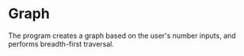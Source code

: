 # Graph
The program creates a graph based on the user's number inputs, and performs breadth-first traversal.
